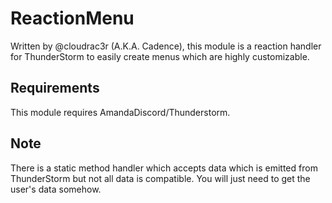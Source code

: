 # ReactionMenu
Written by @cloudrac3r (A.K.A. Cadence), this module is a reaction handler for ThunderStorm to easily create menus which are highly customizable.

## Requirements
This module requires AmandaDiscord/Thunderstorm.

## Note
There is a static method handler which accepts data which is emitted from ThunderStorm but not all data is compatible. You will just need to get the user's data somehow.
